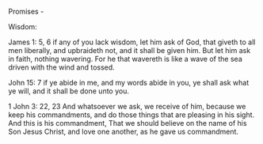 Promises -

Wisdom:

James 1: 5, 6 if any of you lack wisdom, let him ask of God, that giveth to all  men liberally, and upbraideth not, and it shall be given him. But let him ask in faith, nothing wavering. For he that wavereth is like a wave of the sea driven with the wind and tossed.

John 15: 7 if ye abide in me, and my words abide in you, ye shall ask what ye will, and it shall be done unto you.

1 John 3: 22, 23 And whatsoever we ask, we receive of him, because we keep his commandments, and do those things that are pleasing in his sight.  And this is his commandment, That we should believe on the name of his Son Jesus Christ, and love one another, as he gave us commandment. 
